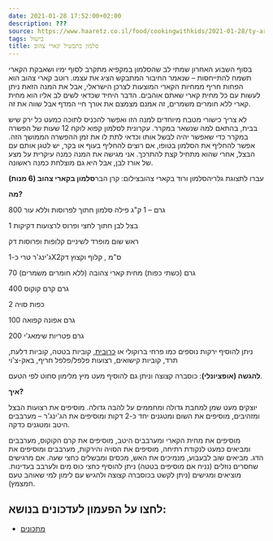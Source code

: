 ```yaml
---
date: 2021-01-28 17:52:00+02:00
description: ???
source: https://www.haaretz.co.il/food/cookingwithkids/2021-01-28/ty-article/0000017f-f8f1-d044-adff-fbf98bd30000
tags: בישול
title: סלמון בתבשיל קארי צהוב
---
```


בסוף השבוע האחרון שמתי לב שהסלמון במקפיא מתקרב לסוף ימיו ושאבקת הקארי תשמח להתייחסות – שנאמר החיבור המתבקש הציג את עצמו. רוטב קארי צהוב הוא הפחות חריף ממחיות הקארי המוצעות לצרכן הישראלי, אבל את המנה הזאת ניתן לעשות עם כל מחית קארי שאתם אוהבים. הדבר היחיד שכדאי לשים לב אליו הוא מחית קארי ללא חומרים משמרים, זה אמנם מצמצם את אורך חיי המדף אבל שווה את זה. 

לא צריך כישורי מטבח מיוחדים למנה הזו ואפשר להכניס לתוכה כמעט כל ירק שיש בבית, בהתאם למה שנשאר במקרר. עקרונית לסלמון קפוא לוקח 12 שעות של הפשרה במקרר כדי שאפשר יהיה לבשל אותו וכדאי לתת לו את זמן ההפשרה הממושך הזה. אפשר להחליף את הסלמון בטופו, אם רוצים להחליף בעוף או בקר, יש לטגן אותם עם הבצל, אחרי שהוא מתחיל קצת להתרכך. אני מגישה את המנה כמנה עיקרית על מצע של אורז לבן, אבל היא גם מוצלחת כמנה ראשונה. 

 עברו לתצוגת גלריהסלמון ורוד בקארי צהובצילום: קרן הבר**סלמון בקארי צהוב (6 מנות)** 

**מה?** 

800 גרם – 1 ק"ג פילה סלמון חתוך לפרוסות וללא עור 

1 בצל לבן חתוך לחצי ופרוס לרצועות דקיקות 

ראש שום מופרד לשיניים קלופות ופרוסות דק 

ג'ינג'ר טרי כ-1X2ס"מ , קלוף וקצוץ דק 

70 גרם (כשתי כפות) מחית קארי צהובה (ללא חומרים משמרים) 

400 גרם קרם קוקוס 

2 כפות סויה 

100 גרם אפונה קפואה 

200 גרם פטריות שימאג'י 

ניתן להוסיף ירקות נוספים כמו פרחי ברוקולי או [כרובית](/food/cooking-for-shabbat/2021-01-21/ty-article-magazine/0000017f-db0f-df62-a9ff-dfdf6b340000), קוביות בטטה, קוביות דלעת, תרד, קוביות קישואים, רצועות פלפל/פלפל חריף, באק-צ'וי 

**להגשה (אופציונלי)**: כוסברה קצוצה וניתן גם להוסיף מעט מיץ מלימון סחוט לפי הטעם. 

**איך?** 

יוצקים מעט שמן למחבת גדולה ומחממים על להבה גדולה. מוסיפים את רצועות הבצל ומזהיבים, מוסיפים את השום ומטגנים יחד כ-2 דקות ומוסיפים את הג'ינג'ר – מערבבים היטב ומטגנים כדקה. 

מוסיפים את מחית הקארי ומערבבים היטב, מוסיפים את קרם הקוקוס, מערבבים ומביאים כמעט לנקודת רתיחה, מוסיפים את הסויה והירקות, מערבבים ומוסיפים את הדג. מביאים שוב לבעבוע, מנמיכים את האש, מכסים ומבשלים כחצי שעה. אם מרגישים שחסרים נוזלים (נניח אם מוסיפים בטטה) ניתן להוסיף כחצי כוס מים ולערבב בעדינות. מוציאים ומגישים (ניתן לקשט בכוסברה קצוצה ולהגיש עם לימון למי שאוהב טעם חמצמץ).

לחצו על הפעמון לעדכונים בנושא:
------------------------------

* [מתכונים](/ty-tag/recipes-0000017f-da28-dea8-a77f-de6a4ba50000)